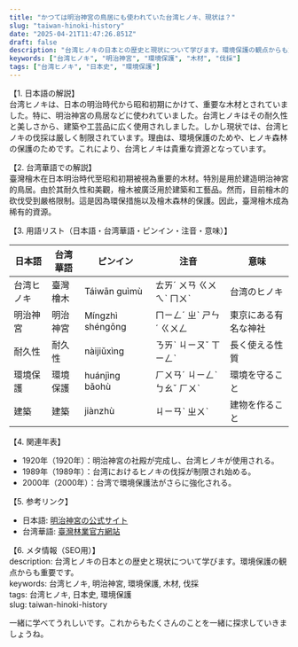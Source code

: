 ```yaml
---
title: "かつては明治神宮の鳥居にも使われていた台湾ヒノキ、現状は？"
slug: "taiwan-hinoki-history"
date: "2025-04-21T11:47:26.851Z"
draft: false
description: "台湾ヒノキの日本との歴史と現状について学びます。環境保護の観点からも重要です。"
keywords: ["台湾ヒノキ", "明治神宮", "環境保護", "木材", "伐採"]
tags: ["台湾ヒノキ", "日本史", "環境保護"]
---
```


【1. 日本語の解説】  
台湾ヒノキは、日本の明治時代から昭和初期にかけて、重要な木材とされていました。特に、明治神宮の鳥居などに使われていました。台湾ヒノキはその耐久性と美しさから、建築や工芸品に広く使用されしました。しかし現状では、台湾ヒノキの伐採は厳しく制限されています。理由は、環境保護のためや、ヒノキ森林の保護のためです。これにより、台湾ヒノキは貴重な資源となっています。

【2. 台湾華語での解説】  
臺灣檜木在日本明治時代至昭和初期被視為重要的木材。特別是用於建造明治神宮的鳥居。由於其耐久性和美觀，檜木被廣泛用於建築和工藝品。然而，目前檜木的砍伐受到嚴格限制。這是因為環保措施以及檜木森林的保護。因此，臺灣檜木成為稀有的資源。

【3. 用語リスト（日本語・台湾華語・ピンイン・注音・意味）】  

| 日本語       | 台湾華語      | ピンイン   | 注音   | 意味                           |
|--------------|---------------|------------|--------|--------------------------------|
| 台湾ヒノキ   | 臺灣檜木      | Táiwān guìmù | ㄊㄞˊ ㄨㄢ ㄍㄨㄟˋ ㄇㄨˋ | 台湾のヒノキ                   |
| 明治神宮     | 明治神宮      | Míngzhì shéngōng | ㄇㄧㄥˊ ㄓˋ ㄕㄣˊ ㄍㄨㄥ   | 東京にある有名な神社           |
| 耐久性       | 耐久性        | nàijiǔxìng | ㄋㄞˋ ㄐㄧㄡˇ ㄒㄧㄥˋ   | 長く使える性質                 |
| 環境保護     | 環境保護      | huánjìng bǎohù | ㄏㄨㄢˊ ㄐㄧㄥˋ ㄅㄠˇ ㄏㄨˋ | 環境を守ること                 |
| 建築         | 建築          | jiànzhù     | ㄐㄧㄢˋ ㄓㄨˋ       | 建物を作ること                 |

【4. 関連年表】  

- 1920年（1920年）：明治神宮の社殿が完成し、台湾ヒノキが使用される。  
- 1989年（1989年）：台湾におけるヒノキの伐採が制限され始める。  
- 2000年（2000年）：台湾で環境保護法がさらに強化される。  

【5. 参考リンク】  

- 日本語: [明治神宮の公式サイト](http://www.meijijingu.or.jp)  
- 台湾華語: [臺灣林業官方網站](https://www.forest.gov.tw)

【6. メタ情報（SEO用）】  
description: 台湾ヒノキの日本との歴史と現状について学びます。環境保護の観点からも重要です。  
keywords: 台湾ヒノキ, 明治神宮, 環境保護, 木材, 伐採  
tags: 台湾ヒノキ, 日本史, 環境保護  
slug: taiwan-hinoki-history  

一緒に学べてうれしいです。これからもたくさんのことを一緒に探求していきましょうね。